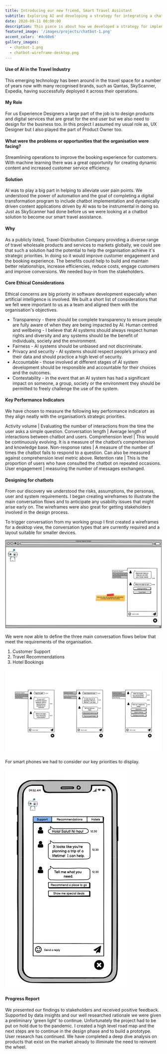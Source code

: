 ```yaml
---
title: Introducing our new friend, Smart Travel Assistant
subtitle: Exploring AI and developing a strategy for integrating a chatbot solution
date: 2020-09-11 00:00:00
description: This piece is about how we developed a strategy for implenting an AI/ML solution to solve the organisation's customer satisfaction problem.
featured_image: '/images/projects/chatbot-1.png'
accent_color: '#4c60e6'
gallery_images:
  - chatbot-1.png
  - chatbot-wireframe-desktop.png
---
```


#### Use of AI in the Travel Industry

This emerging technology has been around in the travel space for a number of years now with many recognised brands, such as Qantas, SkyScanner, Expedia, having successfully deployed it across their operations.

#### My Role

For us Experience Designers a large part of the job is to design products and digital services that are great for the end user but we also need to design for the business too.  In this project I assumed my usual role as, UX Designer but I also played the part of Product Owner too.

#### What were the problems or opportunities that the organisation were facing?
Streamlining operations to improve the booking experience for customers.  With machine learning there was a great opportunity for creating dynamic content and increased customer service efficiency.

#### Solution
AI was to play a big part in helping to alleviate user pain points. We understood the power of automation and the goal of completing a digital transformation program to include chatbot implementation and dynamically driven content applications driven by AI was to be instrumental in doing so.  Just as SkyScanner had done before us we were looking at a chatbot solution to become our smart travel assistance. 

#### Why
As a publicly listed, Travel-Distribution Company providing a diverse range of travel wholesale products and services to markets globally, we could see that such a solution had the potential to help the organisation achieve it's strategic priorities.  In doing so it would improve customer engagement and the booking experience.  The benefits could help to build and maintain better relationships, increase efficiencies, reduce costs, engage customers and improve conversions.  We needed buy-in from the stakeholders.

#### Core Ethical Considerations
Ethical concerns are big priority in software development especially when artificial intelligence is involved.  We built a short list of considerations that we felt were important to us as a team and aligned them with the organisation's objectives.

* Transparency - there should be complete transparency to ensure people are fully aware of when they are being impacted by AI.
Human centred and wellbeing - I believe that AI systems should always respect human rights and diversity and any systems should be the benefit of individuals, society and the environment.
* Fairness - AI systems should be unbiased and not discriminate.
* Privacy and security - AI systems should respect people’s privacy and their data and should
practice a high level of security.
* Accountable - those involved at different stages of AI system development should be responsible and accountable for their choices and the outcomes.
* Contestability - in the event that an AI system has had a significant impact on someone, a group, society or the environment they should be permitted to freely challenge the use of the system.

#### Key Performance Indicators
We have chosen to measure the following key performance indicators as they align neatly with the organisation’s strategic priorities.

Activity volume | Evaluating the number of interactions from the time the user asks a simple question. 
Conversation length | Average length of interactions between chatbot and users.
Comprehension level | This would be continuously evolving. It is a measure of the chatbot’s comprehension and knowledge base.
Non-response rates | A measure of the number of times the chatbot fails to respond to a question. Can also be measured against comprehension level metric above.
Retention rate | This is the proportion of users who have consulted the chatbot on repeated occasions.
User engagement | measuring the number of messages exchanged.

#### Designing for chatbots 
From our discovery we understood the risks, assumptions, the personas, user and system requirements.  I began creating wireframes to illustrate the main conversation flows and to anticipate any usability issues that might arise early on.  The wireframes were also great for getting stakeholders involved in the design process.

To trigger conversation from my working group I first created a wireframes for a desktop view, the conversation types that are currently required and a layout suitable for smaller devices.

![Travel assistant desktop resolution](../images/projects/chatbot-wireframe-desktop.png)

We were now able to define the three main conversation flows below that meet the requirements of the organisation.  

1. Customer Support
2. Travel Recommendations 
3. Hotel Bookings

![Chatbot conversation types](../images/projects/chatbot-wireframe-conversation-types.png)

For smart phones we had to consider our key priorities to display.

![Chatbot mobile](../images/projects/chatbot-wireframe-mobile.png)

#### Progress Report
We presented our findings to stakeholders and received positive feedback.  Supported by data insights and our well researched rationale we were given a preliminary 'green light' to continue.  Unfortunately the project had to be put on hold due to the pandemic.  I created a high level road map and the next steps are to continue in the design phase and to build a prototype.  User research has continued.  We have completed a deep dive analysis on products that exist on the market already to illiminate the need to reinvent the wheel.